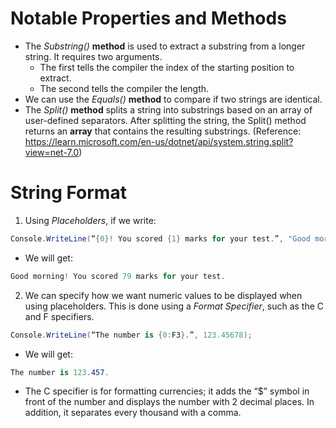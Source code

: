 # Notable Properties and Methods
- The *Substring()* **method** is used to extract a substring from a longer string. It requires two arguments. 
	- The first tells the compiler the index of the starting position to extract.
	- The second tells the compiler the length.
- We can use the *Equals()* **method** to compare if two strings are identical.
- The *Split()* **method** splits a string into substrings based on an array of user-defined separators. After splitting the string, the Split() method returns an **array** that contains the resulting substrings. (Reference: https://learn.microsoft.com/en-us/dotnet/api/system.string.split?view=net-7.0)
# String Format
1. Using *Placeholders*, if we write:
```csharp
Console.WriteLine(“{0}! You scored {1} marks for your test.”, "Good morning”, results);
```
- We will get: 
```csharp
Good morning! You scored 79 marks for your test.
```
2. We can specify how we want numeric values to be displayed when using placeholders. This is done using a *Format Specifier*, such as the C and F specifiers.
```csharp
Console.WriteLine(“The number is {0:F3}.”, 123.45678);
```
- We will get: 
```csharp
The number is 123.457.
```
- The C specifier is for formatting currencies; it adds the “$” symbol in front of the number and displays the number with 2 decimal places. In addition, it separates every thousand with a comma.
